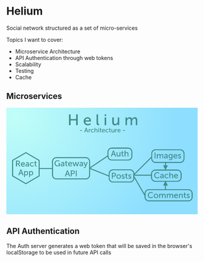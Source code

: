 # Helium

Social network structured as a set of micro-services

Topics I want to cover:
- Microservice Architecture
- API Authentication through web tokens
- Scalability
- Testing
- Cache


## Microservices

![pic](/readme-imgs/charts.png)

## API Authentication
The Auth server generates a web token that will be saved in the browser's localStorage to be used in future API calls